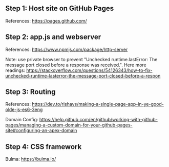 ## Step 1: Host site on GitHub Pages

References: https://pages.github.com/

## Step 2: app.js and webserver

References: https://www.npmjs.com/package/http-server

Note: use private browser to prevent "Unchecked runtime.lastError: The message port closed before a response was received.". Here more readings: https://stackoverflow.com/questions/54126343/how-to-fix-unchecked-runtime-lasterror-the-message-port-closed-before-a-respon

## Step 3: Routing

References: https://dev.to/rishavs/making-a-single-page-app-in-ye-good-olde-js-es6-3eng

Domain Config: https://help.github.com/en/github/working-with-github-pages/managing-a-custom-domain-for-your-github-pages-site#configuring-an-apex-domain

## Step 4: CSS framework

Bulma: https://bulma.io/

